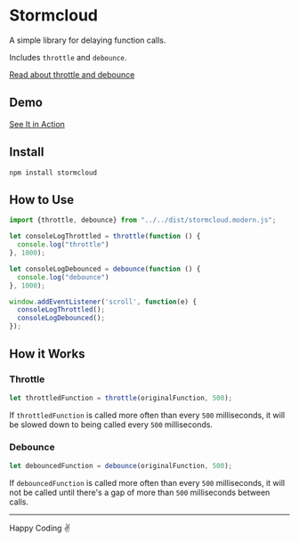 # Stormcloud

A simple library for delaying function calls.

Includes `throttle` and `debounce`. 

[Read about throttle and debounce](https://css-tricks.com/debouncing-throttling-explained-examples/)

## Demo

[See It in Action](http://stormcloud.davidmiranda.info/demo/)

## Install

```
npm install stormcloud
```

## How to Use

```js
import {throttle, debounce} from "../../dist/stormcloud.modern.js";

let consoleLogThrottled = throttle(function () {
  console.log("throttle")
}, 1000);

let consoleLogDebounced = debounce(function () {
  console.log("debounce")
}, 1000);

window.addEventListener('scroll', function(e) {
  consoleLogThrottled();
  consoleLogDebounced();
});
```

## How it Works

### Throttle

```javascript
let throttledFunction = throttle(originalFunction, 500);
```

If `throttledFunction` is called more often than every `500` milliseconds, it will be slowed down to being called every `500` milliseconds.

### Debounce

```javascript
let debouncedFunction = debounce(originalFunction, 500);
```

If `debouncedFunction` is called more often than every `500` milliseconds, it will not be called until there's a gap of more than `500` milliseconds between calls.

---

Happy Coding ✌️